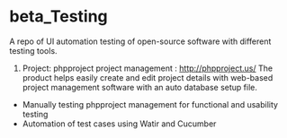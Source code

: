 beta_Testing
===================
A repo of UI automation testing of open-source software with different testing tools.

1. Project: phpproject project management : http://phpproject.us/
The product helps easily create and edit project details with web-based project management software with 
an auto database setup file.
-	Manually testing phpproject management for functional and usability testing
-	Automation of test cases using Watir and Cucumber
